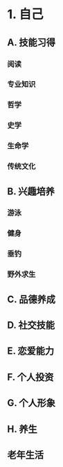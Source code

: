# 1. 自己 

## A. 技能习得
### 阅读
### 专业知识
### 哲学
### 史学
### 生命学
### 传统文化

## B. 兴趣培养
### 游泳
### 健身
### 垂钓
### 野外求生
### 
## C. 品德养成

## D. 社交技能

## E. 恋爱能力

## F. 个人投资

## G. 个人形象

## H. 养生

##  老年生活

